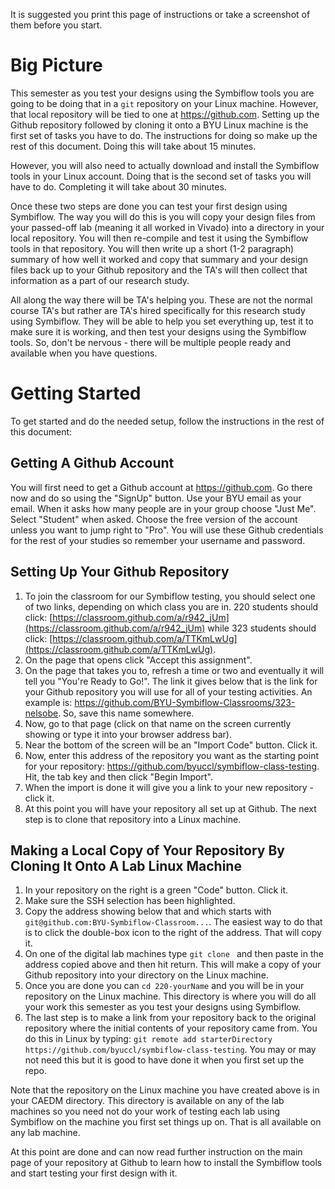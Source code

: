 It is suggested you print this page of instructions or take a screenshot of them before you start.

# Big Picture
This semester as you test your designs using the Symbiflow tools you are going to be doing that in a `git` repository on your Linux machine.  However, that local repository will be tied to one at https://github.com.  Setting up the Github repository followed by cloning it onto a BYU Linux machine is the first set of tasks you have to do.  The instructions for doing so make up the rest of this document.   Doing this will take about 15 minutes.

However, you will also need to actually download and install the Symbiflow tools in your Linux account.  Doing that is the second set of tasks you will have to do.  Completing it will take about 30 minutes.

Once these two steps are done you can test your first design using Symbiflow. The way you will do this is you will copy your design files from your passed-off lab (meaning it all worked in Vivado) into a directory in your local repository.  You will then re-compile and test it using the Symbiflow tools in that repository.  You will then write up a short (1-2 paragraph) summary of how well it worked and copy that summary and your design files back up to your Github repository and the TA's will then collect that information as a part of our research study.

All along the way there will be TA's helping you.  These are not the normal course TA's but rather are TA's hired specifically for this research study using Symbiflow.  They will be able to help you set everything up, test it to make sure it is working, and then test your designs using the Symbiflow tools.  So, don't be nervous - there will be multiple people ready and available when you have questions.

# Getting Started
To get started and do the needed setup, follow the instructions in the rest of this document:

## Getting A Github Account
You will first need to get a Github account at https://github.com.  Go there now and do so using the "SignUp" button.  Use your BYU email as your email.  When it asks how many people are in your group choose "Just Me".  Select "Student" when asked.  Choose the free version of the account unless you want to jump right to "Pro".  You will use these Github credentials for the rest of your studies so remember your username and password.

## Setting Up Your Github Repository
1. To join the classroom for our Symbiflow testing, you should select one of two links, depending on which class you are in.  220 students should click: [https://classroom.github.com/a/r942_jUm](https://classroom.github.com/a/r942_jUm) while 323 students should click: [https://classroom.github.com/a/TTKmLwUg](https://classroom.github.com/a/TTKmLwUg).
2. On the page that opens click "Accept this assignment".
3. On the page that takes you to, refresh a time or two and eventually it will tell you "You're Ready to Go!".  The link it gives below that is the link for your Github repository you will use for all of your testing activities.  An example is: https://github.com/BYU-Symbiflow-Classrooms/323-nelsobe. So, save this name somewhere.
4. Now, go to that page (click on that name on the screen currently showing or type it into your browser address bar).
5. Near the bottom of the screen will be an "Import Code" button.  Click it.
6. Now, enter this address of the repository you want as the starting point for your repository: https://github.com/byuccl/symbiflow-class-testing.  Hit, the tab key and then click "Begin Import".
7. When the import is done it will give you a link to your new repository - click it.
8. At this point you will have your repository all set up at Github.  The next step is to clone that repository into a Linux machine.

## Making a Local Copy of Your Repository By Cloning It Onto A Lab Linux Machine
1. In your repository on the right is a green "Code" button.  Click it.
2. Make sure the SSH selection has been highlighted.
3. Copy the address showing below that and which starts with `git@github.com:BYU-Symbiflow-Classroom...`.  The easiest way to do that is to click the double-box icon to the right of the address.  That will copy it.
4. On one of the digital lab machines type `git clone ` and then paste in the address copied above and then hit return.  This will make a copy of your Github repository into your directory on the Linux machine.
5. Once you are done you can `cd 220-yourName` and you will be in your repository on the Linux machine.  This directory is where you will do all your work this semester as you test your designs using Symbiflow.
6. The last step is to make a link from your repository back to the original repository where the initial contents of your repository came from.  You do this in Linux by typing: `git remote add starterDirectory https://github.com/byuccl/symbiflow-class-testing`.  You may or may not need this but it is good to have done it when you first set up the repo.

Note that the repository on the Linux machine you have created above is in your CAEDM directory.  This directory is available on any of the lab machines so you need not do your work of testing each lab using Symbiflow on the machine you first set things up on.  That is all available on any lab machine.

At this point are done and can now read further instruction on the main page of your repository at Github to learn how to install the Symbiflow tools and start testing your first design with it.
